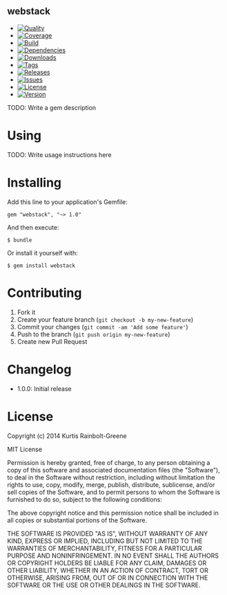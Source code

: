 webstack
--------

  - [![Quality](http://img.shields.io/codeclimate/github/krainboltgreene/webstack.gem.svg?style=flat-square)](https://codeclimate.com/github/krainboltgreene/webstack.gem)
  - [![Coverage](http://img.shields.io/codeclimate/coverage/github/krainboltgreene/webstack.gem.svg?style=flat-square)](https://codeclimate.com/github/krainboltgreene/webstack.gem)
  - [![Build](http://img.shields.io/travis-ci/krainboltgreene/webstack.gem.svg?style=flat-square)](https://travis-ci.org/krainboltgreene/webstack.gem)
  - [![Dependencies](http://img.shields.io/gemnasium/krainboltgreene/webstack.gem.svg?style=flat-square)](https://gemnasium.com/krainboltgreene/webstack.gem)
  - [![Downloads](http://img.shields.io/gem/dtv/webstack.svg?style=flat-square)](https://rubygems.org/gems/webstack)
  - [![Tags](http://img.shields.io/github/tag/krainboltgreene/webstack.gem.svg?style=flat-square)](http://github.com/krainboltgreene/webstack.gem/tags)
  - [![Releases](http://img.shields.io/github/release/krainboltgreene/webstack.gem.svg?style=flat-square)](http://github.com/krainboltgreene/webstack.gem/releases)
  - [![Issues](http://img.shields.io/github/issues/krainboltgreene/webstack.gem.svg?style=flat-square)](http://github.com/krainboltgreene/webstack.gem/issues)
  - [![License](http://img.shields.io/badge/license-MIT-brightgreen.svg?style=flat-square)](http://opensource.org/licenses/MIT)
  - [![Version](http://img.shields.io/gem/v/webstack.svg?style=flat-square)](https://rubygems.org/gems/webstack)


TODO: Write a gem description


Using
=====

TODO: Write usage instructions here


Installing
==========

Add this line to your application's Gemfile:

    gem "webstack", "~> 1.0"

And then execute:

    $ bundle

Or install it yourself with:

    $ gem install webstack


Contributing
============

  1. Fork it
  2. Create your feature branch (`git checkout -b my-new-feature`)
  3. Commit your changes (`git commit -am 'Add some feature'`)
  4. Push to the branch (`git push origin my-new-feature`)
  5. Create new Pull Request


Changelog
=========

  - 1.0.0: Initial release


License
=======

Copyright (c) 2014 Kurtis Rainbolt-Greene

MIT License

Permission is hereby granted, free of charge, to any person obtaining
a copy of this software and associated documentation files (the
"Software"), to deal in the Software without restriction, including
without limitation the rights to use, copy, modify, merge, publish,
distribute, sublicense, and/or sell copies of the Software, and to
permit persons to whom the Software is furnished to do so, subject to
the following conditions:

The above copyright notice and this permission notice shall be
included in all copies or substantial portions of the Software.

THE SOFTWARE IS PROVIDED "AS IS", WITHOUT WARRANTY OF ANY KIND,
EXPRESS OR IMPLIED, INCLUDING BUT NOT LIMITED TO THE WARRANTIES OF
MERCHANTABILITY, FITNESS FOR A PARTICULAR PURPOSE AND
NONINFRINGEMENT. IN NO EVENT SHALL THE AUTHORS OR COPYRIGHT HOLDERS BE
LIABLE FOR ANY CLAIM, DAMAGES OR OTHER LIABILITY, WHETHER IN AN ACTION
OF CONTRACT, TORT OR OTHERWISE, ARISING FROM, OUT OF OR IN CONNECTION
WITH THE SOFTWARE OR THE USE OR OTHER DEALINGS IN THE SOFTWARE.
